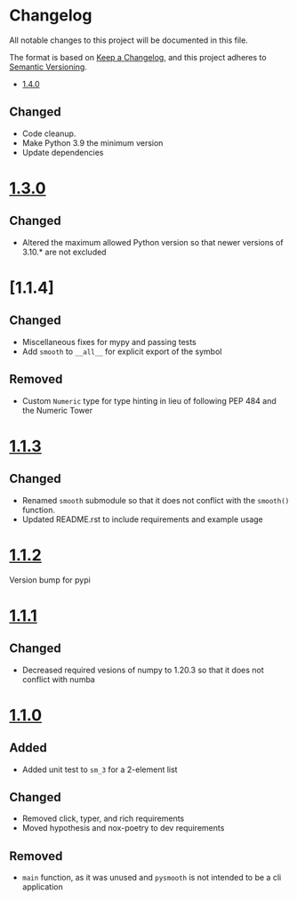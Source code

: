 # Changelog

All notable changes to this project will be documented in this file.

The format is based on [Keep a Changelog](https://keepachangelog.com/en/1.0.0/),
and this project adheres to [Semantic Versioning](https://semver.org/spec/v2.0.0.html).

* [1.4.0]

## Changed

- Code cleanup.
- Make Python 3.9 the minimum version
- Update dependencies

# [1.3.0]

## Changed

- Altered the maximum allowed Python version so that newer versions of 3.10.* are not excluded


# [1.1.4]

## Changed

- Miscellaneous fixes for mypy and passing tests
- Add `smooth` to `__all__` for explicit export of the symbol

## Removed

- Custom `Numeric` type for type hinting in lieu of following PEP 484 and the
    Numeric Tower


# [1.1.3]

## Changed

- Renamed `smooth` submodule so that it does not conflict with the `smooth()`
    function.
- Updated README.rst to include requirements and example usage


# [1.1.2]

Version bump for pypi


# [1.1.1]

## Changed

- Decreased required vesions of numpy to 1.20.3 so that it does not conflict with
    numba


# [1.1.0]

## Added

- Added unit test to `sm_3` for a 2-element list

## Changed

- Removed click, typer, and rich requirements
- Moved hypothesis and nox-poetry to dev requirements

## Removed

- `main` function, as it was unused and `pysmooth` is not intended to be a cli
    application

[1.4.0]: https://github.com/olivierlacan/keep-a-changelog/compare/1.3.0...1.4.0
[1.3.0]: https://github.com/olivierlacan/keep-a-changelog/compare/1.2.0...1.3.0
[1.2.0]: https://github.com/olivierlacan/keep-a-changelog/compare/1.1.3...1.2.0
[1.1.3]: https://github.com/olivierlacan/keep-a-changelog/compare/1.1.2...1.1.3
[1.1.2]: https://github.com/olivierlacan/keep-a-changelog/compare/1.1.1...1.1.2
[1.1.1]: https://github.com/olivierlacan/keep-a-changelog/compare/1.1.0...1.1.1
[1.1.0]: https://github.com/olivierlacan/keep-a-changelog/compare/1.0.1...1.1.0
[1.0.1]: https://github.com/olivierlacan/keep-a-changelog/releases/tag/1.0.1
